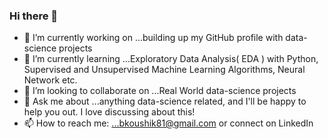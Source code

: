 ### Hi there 👋

- 🔭 I’m currently working on ...building up my GitHub profile with data-science projects
- 🌱 I’m currently learning ...Exploratory Data Analysis( EDA ) with Python, Supervised and Unsupervised Machine Learning Algorithms, Neural Network etc. 
- 👯 I’m looking to collaborate on ...Real World data-science projects
- 💬 Ask me about ...anything data-science related, and I'll be happy to help you out. I love discussing about this!
- 📫 How to reach me: ...bkoushik81@gmail.com or connect on LinkedIn
